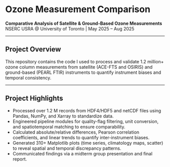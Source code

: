 # Ozone Measurement Comparison

**Comparative Analysis of Satellite & Ground-Based Ozone Measurements**  
NSERC USRA @ University of Toronto | May 2025 – Aug 2025

---

## Project Overview
This repository contains the code I used to process and validate 1.2 million+ ozone column measurements from satellite (ACE-FTS and OSIRIS) and ground-based (PEARL FTIR) instruments to quantify instrument biases and temporal consistency.

---

## Project Highlights
- Processed over 1.2 M records from HDF4/HDF5 and netCDF files using Pandas, NumPy, and Xarray to standardize data.  
- Engineered pipeline modules for quality-flag filtering, unit conversion, and spatiotemporal matching to ensure comparability.
- Calculated absolute/relative differences, Pearson correlation coefficients, and linear trends to quantify inter-instrument biases. 
- Generated 310+ Matplotlib plots (time series, climatology maps, scatter) to reveal spatial and temporal discrepancy patterns.
- Communicated findings via a midterm group presentation and final report.
